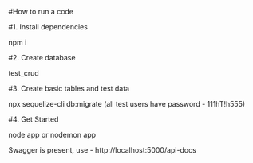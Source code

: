 #How to run a code

#1. Install dependencies

   npm i

#2. Create database

   test_crud

#3. Create basic tables and test data

   npx sequelize-cli db:migrate
   (all test users have password - 111hT!h555)

#4. Get Started

   node app
      or
   nodemon app

Swagger is present, use - http://localhost:5000/api-docs 
